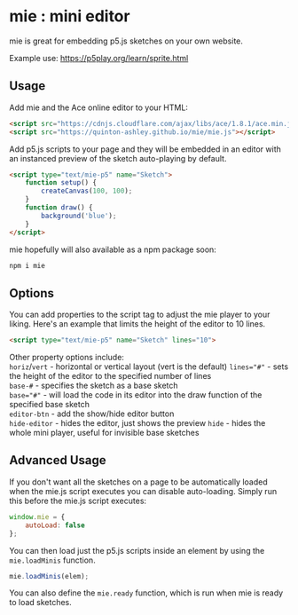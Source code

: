 # mie : mini editor

mie is great for embedding p5.js sketches on your own website.

Example use: https://p5play.org/learn/sprite.html

## Usage

Add mie and the Ace online editor to your HTML:

```html
<script src="https://cdnjs.cloudflare.com/ajax/libs/ace/1.8.1/ace.min.js"></script>
<script src="https://quinton-ashley.github.io/mie/mie.js"></script>
```

Add p5.js scripts to your page and they will be embedded in an editor with an instanced preview of the sketch auto-playing by default.

```html
<script type="text/mie-p5" name="Sketch">
	function setup() {
		createCanvas(100, 100);
	}
	function draw() {
		background('blue');
	}
</script>
```

mie hopefully will also available as a npm package soon:

```bash
npm i mie
```

## Options

You can add properties to the script tag to adjust the mie player to your liking. Here's an example that limits the height of the editor to 10 lines.

```html
<script type="text/mie-p5" name="Sketch" lines="10">
```

Other property options include:  
`horiz`/`vert` - horizontal or vertical layout (vert is the default)
`lines="#"` - sets the height of the editor to the specified number of lines  
`base-#` - specifies the sketch as a base sketch  
`base="#"` - will load the code in its editor into the draw function of the specified base sketch  
`editor-btn` - add the show/hide editor button  
`hide-editor` - hides the editor, just shows the preview
`hide` - hides the whole mini player, useful for invisible base sketches

## Advanced Usage

If you don't want all the sketches on a page to be automatically loaded when the mie.js script executes you can disable auto-loading. Simply run this before the mie.js script executes:

```js
window.mie = {
	autoLoad: false
};
```

You can then load just the p5.js scripts inside an element by using the `mie.loadMinis` function.

```js
mie.loadMinis(elem);
```

You can also define the `mie.ready` function, which is run when mie is ready to load sketches.
